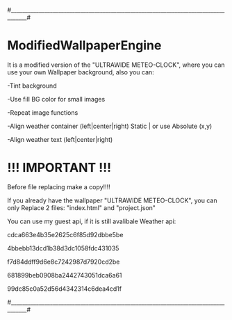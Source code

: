 #____________________________________________________________________________________#
# ModifiedWallpaperEngine
It is a modified version of the "ULTRAWIDE METEO-CLOCK", where you can use your own Wallpaper background, also you can:

-Tint background

-Use fill BG color for small images

-Repeat image functions

-Align weather container (left|center|right) Static | or use Absolute (x,y)

-Align weather text (left|center|right)


# !!! IMPORTANT !!!
Before file replacing make a copy!!!!

If you already have the wallpaper "ULTRAWIDE METEO-CLOCK", you can only 
Replace 2 files: "index.html" and "project.json"

You can use my guest api, if it is still avalibale
Weather api:

  cdca663e4b35e2625c6f85d92dbbe5be

  4bbebb13dcd1b38d3dc1058fdc431035

  f7d84ddff9d6e8c7242987d7920cd2be
 
  681899beb0908ba2442743051dca6a61

  99dc85c0a52d56d4342314c6dea4cd1f

#____________________________________________________________________________________#
